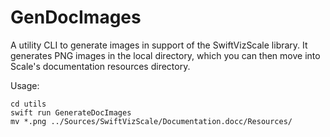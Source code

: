 # GenDocImages

A utility CLI to generate images in support of the SwiftVizScale library. 
It generates PNG images in the local directory, which you can then move into Scale's documentation resources directory.

Usage:

    cd utils
    swift run GenerateDocImages
    mv *.png ../Sources/SwiftVizScale/Documentation.docc/Resources/
